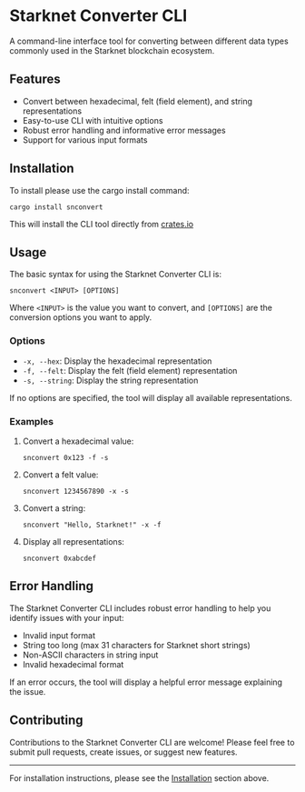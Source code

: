 # Starknet Converter CLI

A command-line interface tool for converting between different data types commonly used in the Starknet blockchain ecosystem.

## Features

- Convert between hexadecimal, felt (field element), and string representations
- Easy-to-use CLI with intuitive options
- Robust error handling and informative error messages
- Support for various input formats

## Installation

To install please use the cargo install command:

```console
cargo install snconvert
```

This will install the CLI tool directly from [crates.io](https://crates.io/crates/snconvert)

## Usage

The basic syntax for using the Starknet Converter CLI is:

```
snconvert <INPUT> [OPTIONS]
```

Where `<INPUT>` is the value you want to convert, and `[OPTIONS]` are the conversion options you want to apply.

### Options

- `-x, --hex`: Display the hexadecimal representation
- `-f, --felt`: Display the felt (field element) representation
- `-s, --string`: Display the string representation

If no options are specified, the tool will display all available representations.

### Examples

1. Convert a hexadecimal value:

   ```
   snconvert 0x123 -f -s
   ```

2. Convert a felt value:

   ```
   snconvert 1234567890 -x -s
   ```

3. Convert a string:

   ```
   snconvert "Hello, Starknet!" -x -f
   ```

4. Display all representations:
   ```
   snconvert 0xabcdef
   ```

## Error Handling

The Starknet Converter CLI includes robust error handling to help you identify issues with your input:

- Invalid input format
- String too long (max 31 characters for Starknet short strings)
- Non-ASCII characters in string input
- Invalid hexadecimal format

If an error occurs, the tool will display a helpful error message explaining the issue.

## Contributing

Contributions to the Starknet Converter CLI are welcome! Please feel free to submit pull requests, create issues, or suggest new features.

---

For installation instructions, please see the [Installation](#installation) section above.
